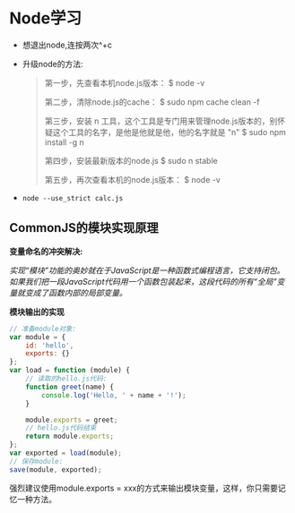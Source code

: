 # Node学习

- 想退出node,连按两次^+c
- 升级node的方法:

	> 第一步，先查看本机node.js版本：
	>     $ node -v
	> 	
	> 第二步，清除node.js的cache：
	>    $ sudo npm cache clean -f
	> 	
	> 第三步，安装 n 工具，这个工具是专门用来管理node.js版本的，别怀疑这个工具的名字，是他是他就是他，他的名字就是 "n"
	>     $ sudo npm install -g n
	> 	
	> 第四步，安装最新版本的node.js
	>     $ sudo n stable
	> 	
	> 第五步，再次查看本机的node.js版本：
	>     $ node -v
	
- `node --use_strict calc.js`

## CommonJS的模块实现原理

**变量命名的冲突解决:**


*实现“模块”功能的奥妙就在于JavaScript是一种函数式编程语言，它支持闭包。如果我们把一段JavaScript代码用一个函数包装起来，这段代码的所有“全局”变量就变成了函数内部的局部变量。*

**模块输出的实现**

```javascript
// 准备module对象:
var module = {
    id: 'hello',
    exports: {}
};
var load = function (module) {
    // 读取的hello.js代码:
    function greet(name) {
        console.log('Hello, ' + name + '!');
    }

    module.exports = greet;
    // hello.js代码结束
    return module.exports;
};
var exported = load(module);
// 保存module:
save(module, exported);


```

强烈建议使用module.exports = xxx的方式来输出模块变量，这样，你只需要记忆一种方法。

